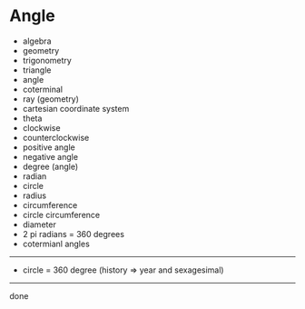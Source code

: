 ﻿# Angle

- algebra
- geometry
- trigonometry
- triangle
- angle
- coterminal
- ray (geometry)
- cartesian coordinate system
- theta
- clockwise
- counterclockwise
- positive angle
- negative angle
- degree (angle)
- radian
- circle
- radius
- circumference
- circle circumference
- diameter
- 2 pi radians = 360 degrees
- cotermianl angles

***

- circle = 360 degree (history => year and sexagesimal)

***

done
